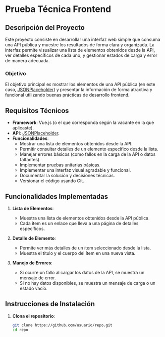 # Prueba Técnica Frontend

## Descripción del Proyecto

Este proyecto consiste en desarrollar una interfaz web simple que consuma una API pública y muestre los resultados de forma clara y organizada. La interfaz permite visualizar una lista de elementos obtenidos desde la API, ver detalles específicos de cada uno, y gestionar estados de carga y error de manera adecuada.

### Objetivo
El objetivo principal es mostrar los elementos de una API pública (en este caso, [JSONPlaceholder](https://jsonplaceholder.typicode.com)) y presentar la información de forma atractiva y funcional utilizando buenas prácticas de desarrollo frontend.

## Requisitos Técnicos

- **Framework**: Vue.js (o el que corresponda según la vacante en la que aplicaste).
- **API**: [JSONPlaceholder](https://jsonplaceholder.typicode.com/).
- **Funcionalidades**:
  - Mostrar una lista de elementos obtenidos desde la API.
  - Permitir consultar detalles de un elemento específico desde la lista.
  - Manejar errores básicos (como fallos en la carga de la API o datos faltantes).
  - Implementar pruebas unitarias básicas.
  - Implementar una interfaz visual agradable y funcional.
  - Documentar la solución y decisiones técnicas.
  - Versionar el código usando Git.

## Funcionalidades Implementadas

1. **Lista de Elementos**:
   - Muestra una lista de elementos obtenidos desde la API pública.
   - Cada ítem es un enlace que lleva a una página de detalles específicos.
   
2. **Detalle de Elemento**:
   - Permite ver más detalles de un ítem seleccionado desde la lista.
   - Muestra el título y el cuerpo del ítem en una nueva vista.

3. **Manejo de Errores**:
   - Si ocurre un fallo al cargar los datos de la API, se muestra un mensaje de error.
   - Si no hay datos disponibles, se muestra un mensaje de carga o un estado vacío.

## Instrucciones de Instalación

1. **Clona el repositorio**:

   ```bash
   git clone https://github.com/usuario/repo.git
   cd repo


